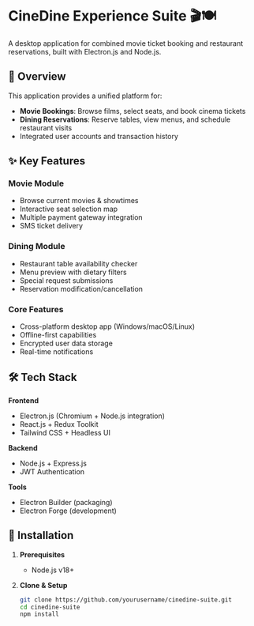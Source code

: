# CineDine Experience Suite 🎬🍽️

A desktop application for combined movie ticket booking and restaurant reservations, built with Electron.js and Node.js.


## 📖 Overview
This application provides a unified platform for:
- **Movie Bookings**: Browse films, select seats, and book cinema tickets
- **Dining Reservations**: Reserve tables, view menus, and schedule restaurant visits
- Integrated user accounts and transaction history

## ✨ Key Features
### Movie Module
- Browse current movies & showtimes
- Interactive seat selection map
- Multiple payment gateway integration
- SMS ticket delivery

### Dining Module
- Restaurant table availability checker
- Menu preview with dietary filters
- Special request submissions
- Reservation modification/cancellation

### Core Features
- Cross-platform desktop app (Windows/macOS/Linux)
- Offline-first capabilities
- Encrypted user data storage
- Real-time notifications

## 🛠️ Tech Stack
**Frontend**  
- Electron.js (Chromium + Node.js integration)
- React.js + Redux Toolkit
- Tailwind CSS + Headless UI

**Backend**  
- Node.js + Express.js
- JWT Authentication

**Tools**  
- Electron Builder (packaging)
- Electron Forge (development)


## 🚀 Installation
1. **Prerequisites**  
   - Node.js v18+


2. **Clone & Setup**
   ```bash
   git clone https://github.com/yourusername/cinedine-suite.git
   cd cinedine-suite
   npm install
